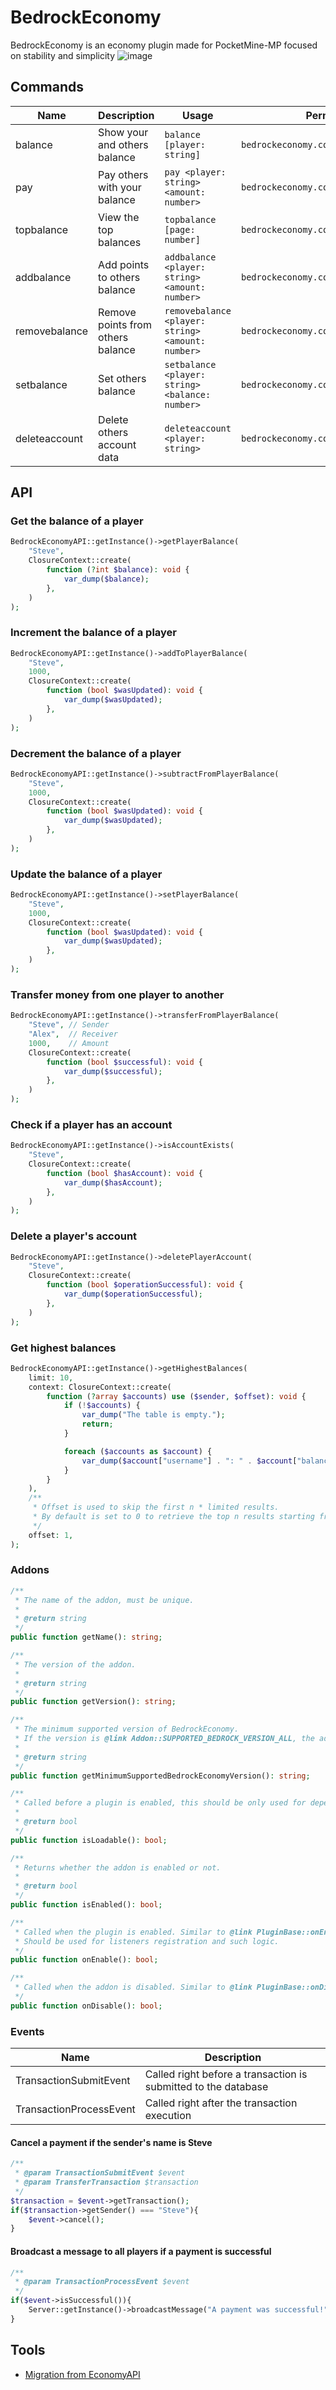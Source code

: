 # BedrockEconomy
BedrockEconomy is an economy plugin made for PocketMine-MP focused on stability and simplicity
![image](https://user-images.githubusercontent.com/53002741/155570551-906c07ce-be6b-4d2e-87a2-a1fa733e05fb.png)

## Commands
| Name | Description | Usage | Permission |
| ------- | ----------- | ----- | ---------- |
| balance | Show your and others balance | `balance [player: string]` | `bedrockeconomy.command.balance` |
| pay | Pay others with your balance | `pay <player: string> <amount: number>`  | `bedrockeconomy.command.pay` |
| topbalance | View the top balances | `topbalance [page: number]` | `bedrockeconomy.command.topbalance` |
| addbalance | Add points to others balance | `addbalance <player: string> <amount: number>`  | `bedrockeconomy.command.addbalance` |
| removebalance | Remove points from others balance | `removebalance <player: string> <amount: number>`  | `bedrockeconomy.command.removebalance` |
| setbalance | Set others balance | `setbalance <player: string> <balance: number>`  | `bedrockeconomy.command.setbalance` |
| deleteaccount | Delete others account data | `deleteaccount <player: string>`  | `bedrockeconomy.command.deleteaccount` |

## API

### Get the balance of a player

```php
BedrockEconomyAPI::getInstance()->getPlayerBalance(
    "Steve",
    ClosureContext::create(
        function (?int $balance): void {
            var_dump($balance);
        },
    )
);
```

### Increment the balance of a player

```php
BedrockEconomyAPI::getInstance()->addToPlayerBalance(
    "Steve",
    1000,
    ClosureContext::create(
        function (bool $wasUpdated): void {
            var_dump($wasUpdated);
        },
    )
);
```

### Decrement the balance of a player

```php
BedrockEconomyAPI::getInstance()->subtractFromPlayerBalance(
    "Steve",
    1000,
    ClosureContext::create(
        function (bool $wasUpdated): void {
            var_dump($wasUpdated);
        },
    )
);
```

### Update the balance of a player

```php
BedrockEconomyAPI::getInstance()->setPlayerBalance(
    "Steve",
    1000,
    ClosureContext::create(
        function (bool $wasUpdated): void {
            var_dump($wasUpdated);
        },
    )
);
```

### Transfer money from one player to another

```php
BedrockEconomyAPI::getInstance()->transferFromPlayerBalance(
    "Steve", // Sender
    "Alex",  // Receiver
    1000,    // Amount
    ClosureContext::create(
        function (bool $successful): void {
            var_dump($successful);
        },
    )
);
```

### Check if a player has an account

```php
BedrockEconomyAPI::getInstance()->isAccountExists(
    "Steve",
    ClosureContext::create(
        function (bool $hasAccount): void {
            var_dump($hasAccount);
        },
    )
);
```

### Delete a player's account

```php
BedrockEconomyAPI::getInstance()->deletePlayerAccount(
    "Steve",
    ClosureContext::create(
        function (bool $operationSuccessful): void {
            var_dump($operationSuccessful);
        },
    )
);
```

### Get highest balances

```php
BedrockEconomyAPI::getInstance()->getHighestBalances(
    limit: 10,
    context: ClosureContext::create(
        function (?array $accounts) use ($sender, $offset): void {
            if (!$accounts) {
                var_dump("The table is empty.");
                return;
            }

            foreach ($accounts as $account) {
                var_dump($account["username"] . ": " . $account["balance"]);
            }
        }
    ),
    /**
     * Offset is used to skip the first n * limited results.
     * By default is set to 0 to retrieve the top n results starting from 0
     */
    offset: 1,
);
```

### Addons

```php
/**
 * The name of the addon, must be unique.
 *
 * @return string
 */
public function getName(): string;
````

```php
/**
 * The version of the addon.
 *
 * @return string
 */
public function getVersion(): string;
````

```php
/**
 * The minimum supported version of BedrockEconomy.
 * If the version is @link Addon::SUPPORTED_BEDROCK_VERSION_ALL, the addon will be enabled on all BedrockEconomy versions.
 *
 * @return string
 */
public function getMinimumSupportedBedrockEconomyVersion(): string;
````

```php
/**
 * Called before a plugin is enabled, this should be only used for dependency checking.
 *
 * @return bool
 */
public function isLoadable(): bool;
````

```php
/**
 * Returns whether the addon is enabled or not.
 *
 * @return bool
 */
public function isEnabled(): bool;
````

```php
/**
 * Called when the plugin is enabled. Similar to @link PluginBase::onEnable()
 * Should be used for listeners registration and such logic.
 */
public function onEnable(): bool;
````

```php
/**
 * Called when the addon is disabled. Similar to @link PluginBase::onDisable()
 */
public function onDisable(): bool;
````

### Events

| Name | Description |
| ------- | ----------- |
| TransactionSubmitEvent | Called right before a transaction is submitted to the database |
| TransactionProcessEvent | Called right after the transaction execution  |

#### Cancel a payment if the sender's name is Steve

```php
/**
 * @param TransactionSubmitEvent $event
 * @param TransferTransaction $transaction
 */
$transaction = $event->getTransaction();
if($transaction->getSender() === "Steve"){
    $event->cancel();
}
```

#### Broadcast a message to all players if a payment is successful

```php
/**
 * @param TransactionProcessEvent $event
 */
if($event->isSuccessful()){
    Server::getInstance()->broadcastMessage("A payment was successful!");
}
```

## Tools

* [Migration from EconomyAPI](https://github.com/cooldogedev/EconAPIToBE)
